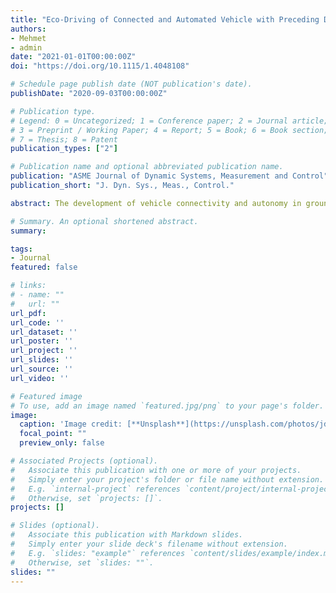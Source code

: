 ```yaml
---
title: "Eco-Driving of Connected and Automated Vehicle with Preceding Driver Behavior Prediction"
authors:
- Mehmet
- admin
date: "2021-01-01T00:00:00Z"
doi: "https://doi.org/10.1115/1.4048108"

# Schedule page publish date (NOT publication's date).
publishDate: "2020-09-03T00:00:00Z"

# Publication type.
# Legend: 0 = Uncategorized; 1 = Conference paper; 2 = Journal article;
# 3 = Preprint / Working Paper; 4 = Report; 5 = Book; 6 = Book section;
# 7 = Thesis; 8 = Patent
publication_types: ["2"]

# Publication name and optional abbreviated publication name.
publication: "ASME Journal of Dynamic Systems, Measurement and Control"
publication_short: "J. Dyn. Sys., Meas., Control."

abstract: The development of vehicle connectivity and autonomy in ground transportation is not only able to enhance traffic safety and driving comfort as well as fuel economy. This study presents a receding-horizon optimization-based control strategy integrated with the preceding vehicle speed prediction model to achieve an eco-driving strategy for connected and automated vehicles (CAVs). In the real traffic where the CAV follows a preceding vehicle on the road, a gated recurrent unit (GRU) network is used to predict the behavior of the preceding vehicle by utilizing the historical inter-vehicle information collected through onboard sensors. Then, a nonlinear model predictive control (NMPC) algorithm is adopted for CAV to minimize the accumulated fuel consumption within the preview horizon. The NMPC approach solves the fuel-optimal speed profile of the CAV, considering a predicted short-term speed preview of the preceding vehicle. With the awareness of the preview speed conditions, the fuel consumption of the CAV is reduced by avoiding unnecessary braking and acceleration, especially during transient traffic conditions. The Pareto front framework is used to examine a trade-off between the vehicle speed prediction accuracy, computational burden, and the fuel consumption of the CAV in the proposed GRU-NMPC design. To analyze the effectiveness of the GRU-NMPC design, adaptive cruise control with constant time headway policy (ACC-CTH) is adopted as a benchmark control design. Comparison results show significant fuel economy improvement of the proposed design and expose possible fuel benefits from vehicle autonomy and sensor fusion technology.

# Summary. An optional shortened abstract.
summary:

tags:
- Journal
featured: false

# links:
# - name: ""
#   url: ""
url_pdf:
url_code: ''
url_dataset: ''
url_poster: ''
url_project: ''
url_slides: ''
url_source: ''
url_video: ''

# Featured image
# To use, add an image named `featured.jpg/png` to your page's folder.
image:
  caption: 'Image credit: [**Unsplash**](https://unsplash.com/photos/jdD8gXaTZsc)'
  focal_point: ""
  preview_only: false

# Associated Projects (optional).
#   Associate this publication with one or more of your projects.
#   Simply enter your project's folder or file name without extension.
#   E.g. `internal-project` references `content/project/internal-project/index.md`.
#   Otherwise, set `projects: []`.
projects: []

# Slides (optional).
#   Associate this publication with Markdown slides.
#   Simply enter your slide deck's filename without extension.
#   E.g. `slides: "example"` references `content/slides/example/index.md`.
#   Otherwise, set `slides: ""`.
slides: ""
---
```

